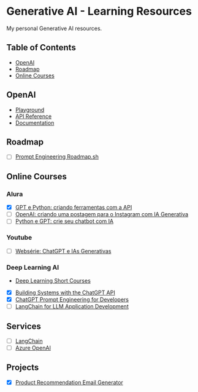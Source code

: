 # Generative AI - Learning Resources

My personal Generative AI resources.

## Table of Contents

- [OpenAI](#openai)
- [Roadmap](#roadmap)
- [Online Courses](#online-courses)

## OpenAI

- [Playground](https://platform.openai.com/playground?mode=chat&model=gpt-3.5-turbo)
- [API Reference](https://platform.openai.com/docs/api-reference/introduction)
- [Documentation](https://platform.openai.com/docs/introduction)

## Roadmap

- [ ] [Prompt Engineering Roadmap.sh](https://roadmap.sh/prompt-engineering)

## Online Courses

### Alura

- [x] [GPT e Python: criando ferramentas com a API](https://cursos.alura.com.br/course/gpt-python-criando-ferramentas-api)
- [ ] [OpenAI: criando uma postagem para o Instagram com IA Generativa](https://cursos.alura.com.br/course/openai-criando-postagem-instagram-ia-generativa)
- [ ] [Python e GPT: crie seu chatbot com IA](https://cursos.alura.com.br/course/python-gpt-crie-chatbot-ia)

### Youtube

- [ ] [Websérie: ChatGPT e IAs Generativas](https://www.youtube.com/playlist?list=PLh2Y_pKOa4Ud316ih975nbh3YbF5R4uZP)

### Deep Learning AI

- [Deep Learning Short Courses](https://www.deeplearning.ai/short-courses/)

- [x] [Building Systems with the ChatGPT API](https://learn.deeplearning.ai/chatgpt-building-system/lesson/1/introduction)
- [x] [ChatGPT Prompt Engineering for Developers](https://learn.deeplearning.ai/chatgpt-prompt-eng/lesson/1/introduction)
- [ ] [LangChain for LLM Application Development](https://learn.deeplearning.ai/langchain/)

## Services
- [ ] [LangChain](https://python.langchain.com/docs/get_started/introduction)
- [ ] [Azure OpenAI](https://learn.microsoft.com/pt-br/azure/?product=popular)

## Projects

- [x] [Product Recommendation Email Generator](https://github.com/helioLJ/gpt-and-python/blob/main/product_recommendation_email_generator.py)
